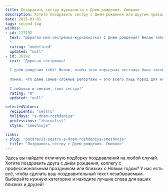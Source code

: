 ```yaml
---
title: Поздравить сестру журналиста c Днем рождения. Смешное
description: Хотите поздравить сестру c Днем рождения или другим праздником? Наш ИИ создаст незабываемое поздравление, а вы обязательно выделитесь среди других.  
date: 2025-01-01
tags: second tag
wishes:
- id: 127192
  text: "Дорогая моя сестренка-журналистка! С Днём рождения! Желаю тебе таких же острых сюжетов в жизни, как твои репортажи, только с более счастливым финалом.  Пусть твой личный рейтинг популярности всегда зашкаливает, а  количество поклонников  превышает тираж самой популярной газеты!  Надеюсь, твой праздничный торт будет не менее аппетитным, чем твои расследования, а  подарки –  столь же ценными, как эксклюзивное интервью с  президентом… ну, или хотя бы с соседским котом!
  "
  rating: "undefined"
  updated: "null"
- id: 36192
  text: "Дорогая сестричка!
  
  С днём рождения тебя! Желаю, чтобы твоя карьерная лестница была такой же крутой, как заголовки в таблоидах, а вдохновение всегда приходило вовремя, как утренний кофе! Пусть в жизни будет столько ярких моментов, сколько новостей в твоём блокноте!
  
  Помни, что даже самые сложные репортажи — это всего лишь повод для нового интересного приключения. Так что вперед, к новым свершениям и остроумным комментариям! Пусть слова крутятся в голове, как бублики на ярмарке, а шутки — как свежие шутеры в твоей колонке!
  
  С любовью и смехом, твоя сестра!"
  rating: "0"
  updated: "null"

selectedValues:
  recipients: "sestru"
  holidays: "s-dnem-rozhdeniya"
  professions: "zhurnalist"
  style: "smeshnoje"

links:
- slug: "pozdravit-sestru-s-dnem-rozhdeniya-smeshnoje"
  title: "Поздравить сестру c Днем рождения. Смешное"
---
```


Здесь вы найдете отличную подборку поздравлений на любой случай. 
Хотите поздравить друга с днём рождения, коллегу с профессиональным праздником или близких с Новым годом? У нас есть всё, чтобы сделать ваш поздравительный текст незабываемым. Выбирайте нужную категорию и находите лучшие слова для ваших близких и друзей!
